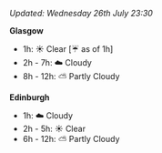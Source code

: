 *Updated: Wednesday 26th July 23:30*

**Glasgow**

* 1h: :sunny: Clear [:umbrella: as of 1h]
* 2h - 7h: :cloud: Cloudy
* 8h - 12h: :partly_sunny: Partly Cloudy

**Edinburgh**

* 1h: :cloud: Cloudy
* 2h - 5h: :sunny: Clear
* 6h - 12h: :partly_sunny: Partly Cloudy
